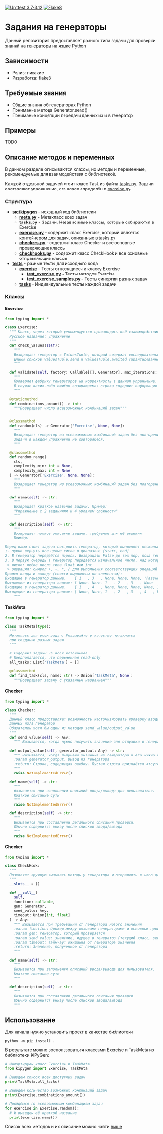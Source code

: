 [![Unittest 3.7-3.12](https://github.com/ArtichaTM/KisPyGenerators2/actions/workflows/unittest.yml/badge.svg)](https://github.com/ArtichaTM/KisPyGenerators2/actions/workflows/unittest.yml)
[![Flake8](https://github.com/ArtichaTM/KisPyGenerators2/actions/workflows/flake8.yml/badge.svg)](https://github.com/ArtichaTM/KisPyGenerators2/actions/workflows/flake8.yml)

# Задания на генераторы
Данный репозиторий предоставляет разного типа задачи для проверки знаний на [генераторы](https://docs.python.org/3/howto/functional.html#generators) на языке Python
## Зависимости
* Релиз: никакие
* Разработка: flake8
## Требуемые знания
* Общие знания об генераторах Python
* Понимание метода Generator.send()
* Понимание концепции передачи данных из и в генератор
## Примеры
TODO
## Описание методов и переменных
В данном разделе описываются классы, их методы и переменные, рекомендуемые для взаимодействия с библиотекой.

Каждой отдельной задачей стоит класс Task из файла [tasks.py](src/tasks.py). Задачи составляют упражнение, его класс определён в [exercise.py](src/exercise.py).

### Структура
* **[src/kipygen](/src/kipygen)** - исходный код библиотеки
  * **[meta.py](src/kipygen/meta.py)** - Метакласс всех задач
  * **[tasks.py](src/kipygen/tasks.py)** - Задачи. Независимые классы, которые собираются в Exercise
  * **[exercise.py](src/kipygen/exercise.py)** - содержит класс Exercise, который является контейнером для задач, описанных в tasks.py
  * **[checkers.py](src/kipygen/checkers.py)** - содержит класс Checker и все основные проверяющие классы
  * **[checkhooks.py](src/kipygen/checkhooks.py)** - содержит класс CheckHook и все основные отправляющие классы
* **[tests](/tests)** - разные тесты для исходного кода
  * **[exercise](tests/exercise)** - Тесты относящиеся к классу Exercise
    * **[test_exercise.py](tests/exercise/test_exercise.py)** - Тесты методов Exercise
    * **[test_exercise_samples.py](tests/exercise/test_exercise_samples.py)** - Тесты синергии разных задач
  * **[tasks](tests/tasks)** - Индивидуальные тесты каждой задачи
### Классы
#### Exercise
```python
from typing import *

class Exercise:
  """ Класс, через который рекомендуется производить всё взаимодействие с библиотекой
  Русское название: упражнение
  """
  def check_values(self):
    """
    Возвращает генератор с ValuesTuple, который содержат последовательные значения из каждой задачи.
    Длины списков ValuesTuple.send и ValuesTuple.awaited гарантированно равны
    """

  def validate(self, factory: Callable[[], Generator], max_iterations: int = 50) -> str:
    """
    Проверяет фабрику генераторов на корректность в данном упражнение.
    В случае каких-либо ошибок возвращаемая строка содержит информацию об ошибке
    """

  @staticmethod
  def combinations_amount() -> int:
    """Возвращает число всевозможных комбинаций задач"""


  @classmethod
  def random(cls) -> Generator['Exercise', None, None]:
    """
    Возвращает генератор из всевозможных комбинаций задач без повторения.
    Задачи в каждом упражнении не повторяются.
    """

  @classmethod
  def random_range(
    cls,
    complexity_min: int = None,
    complexity_max: int = None
  ) -> Generator['Exercise', None, None]:
    """
    Возвращает генератор из всевозможных комбинаций задач без повторения со сложностью в отрезке complexity_min <= task.complexity <= complexity_min
    """

  def name(self) -> str:
    """
    Возвращает краткое название задачи. Пример:
    "Упражнение с 2 заданиями и 4 уровнем сложности"
    """

  def description(self) -> str:
    """
    Возвращает полное описание задачи, требуемое для её решения
    Пример:

Перед вами стоит задача построить генератор, который выполняет несколько последовательных задач:
1. Нужно вернуть все целые числа в диапазоне [start, end]
2. В генератор передаётся пароль. Возвращать False до тех пор, пока генератору не будет передан тот же пароль. В этом случае вернуть True и закончить работу
3. В первую очередь в генератор передаётся изначальное число, над которым будут производится операции, возвращая его обратно. Дальше в генератор будут передаваться пары (операция, число), где:
 > число: любое число типа float или int
 > операция: символ +, -, *, / для выполнения соответствующих операций
Пример ввода и вывода (списки выровнены по элементам):
Входящие в генератор данные:    [ 1   , 3   , None, None, None, 'Password', 2    , ''   , 'Password', 0, ('+', 5) ]
Выходящие из генератора данные: [ None, None, 1   , 2   , 3   , None      , False, False, True      , 0, 5        ]
Входящие в генератор данные:    [ 1   , 4   , None, None, None, None, 1   , 2    , ''   , 1   , 70, ('*', 2) ]
Выходящие из генератора данные: [ None, None, 1   , 2   , 3   , 4   , None, False, False, True, 70, 140      ]
    """

```
#### TaskMeta
```python
from typing import *

class TaskMeta(type):
  """
  Метакласс для всех задач. Указывайте в качестве метакласса
  при создании разных задач
  """

  # Содержит задачи из всех источников
  # Предполагается, что переменная read-only
  all_tasks: List['TaskMeta'] = []

  @classmethod
  def find_task(cls, name: str) -> Union['TaskMeta', None]:
    """Возвращает задачу с указанным названием"""
```
#### Checker
```python
from typing import *

class Checker:
  """
  Данный класс предоставляет возможность кастомизировать проверку ввода и вывода
  данных из/в генератор
  Обязателен хотя бы один из методов send_value/output_value
  """
  def send_value(self) -> Any:
    """ Вызывается, когда нужно получить значение для отправки в генератор"""

  def output_value(self, generator_output: Any) -> str:
    """ Вызывается, когда получено значение из генератора и его нужно проверить
    :param generator_output: Вывод из генератора
    :return: Строка, содержащая ошибку. Пустая строка признаётся отсутствием ошибки
    """
    raise NotImplementedError()

  def name(self) -> str:
    """
    Вызывается при заполнении описаний ввода/вывода для пользователя.
    Краткое описание сути
    """
    raise NotImplementedError()

  def description(self) -> str:
    """
    Вызывается при составлении детального описания проверки.
    Обычно содержится внизу после списков ввода/вывода
    """
    raise NotImplementedError()
```
#### Checker
```python
from typing import *

class CheckHook:
  """
  Позволяет вручную вызывать методы у генератора и отправлять в него данные
  """
  __slots__ = ()

  def __call__(
    self,
    function: callable,
    gen: Generator,
    send_value: Any,
    timeout: Union[int, float]
  ) -> Any:
    """ Вызывается при требовании от генератора нового значения
    :param function: брокер между вызовами генераторами и основным проверяющим алгоритмом
    :param gen: генератор, который проверяется
    :param send_value: значение, идущее в генератор (текущий класс, send_value == self)
    :param timeout: тайм-аут ожидания от генератора значения
    :return: Значение, полученное от генератора
    """

  def name(self) -> str:
    """
    Вызывается при заполнении описаний ввода/вывода для пользователя.
    Краткое описание сути
    """

  def description(self) -> str:
    """
    Вызывается при составлении детального описания проверки.
    Обычно содержится внизу после списков ввода/вывода
    """

```
## Использование
Для начала нужно установить проект в качестве библиотеки
```commandline
python -m pip install .
```
В результате можно воспользоваться классами Exercise и TaskMeta из библиотеки KiPyGen:
```python
# Импортируем класс Exercise и TaskMeta
from kipygen import Exercise, TaskMeta

# Выведем список всех доступных задач
print(TaskMeta.all_tasks)

# Выведем количество возможных комбинаций задач
print(Exercise.combinations_amount())

# Пройдёмся по всевозможным комбинациям задач
for exercise in Exercise.random():
  # И выведем её краткой название
  print(exercise.name())
```
Список всех методов и их описание можно найти [выше](./readme.md#описание-методов-и-переменных)

